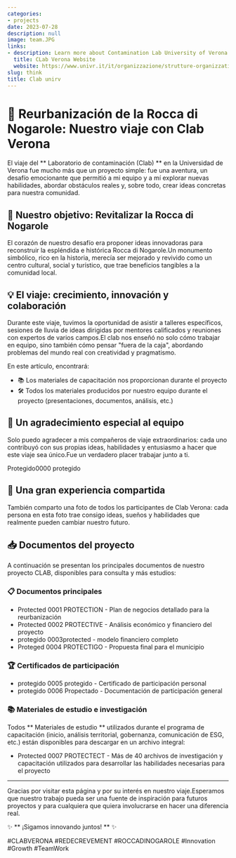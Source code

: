 ```yaml
---
categories:
- projects
date: 2023-07-28
description: null
image: team.JPG
links:
- description: Learn more about Contamination Lab University of Verona
  title: CLab Verona Website
  website: https://www.univr.it/it/organizzazione/strutture-organizzative/uffici-amministrativi/area-ricerca-trasferimento-tecnologico-e-terza-missione/ufficio-ricerca-e-terza-missione/contamination-lab
slug: think
title: Clab unirv
---
```


<!-- hash: ff4bcbcfcc60 -->
# 🚀 Reurbanización de la Rocca di Nogarole: Nuestro viaje con Clab Verona

El viaje del ** Laboratorio de contaminación (Clab) ** en la Universidad de Verona fue mucho más que un proyecto simple: fue una aventura, un desafío emocionante que permitió a mi equipo y a mí explorar nuevas habilidades, abordar obstáculos reales y, sobre todo, crear ideas concretas para nuestra comunidad.

## 🌿 Nuestro objetivo: Revitalizar la Rocca di Nogarole

El corazón de nuestro desafío era proponer ideas innovadoras para reconstruir la espléndida e histórica Rocca di Nogarole.Un monumento simbólico, rico en la historia, merecía ser mejorado y revivido como un centro cultural, social y turístico, que trae beneficios tangibles a la comunidad local.

## 💡 El viaje: crecimiento, innovación y colaboración

Durante este viaje, tuvimos la oportunidad de asistir a talleres específicos, sesiones de lluvia de ideas dirigidas por mentores calificados y reuniones con expertos de varios campos.El clab nos enseñó no solo cómo trabajar en equipo, sino también cómo pensar "fuera de la caja", abordando problemas del mundo real con creatividad y pragmatismo.

En este artículo, encontrará:

- 📚 Los materiales de capacitación nos proporcionan durante el proyecto
- 🛠️ Todos los materiales producidos por nuestro equipo durante el proyecto (presentaciones, documentos, análisis, etc.)

## 🎉 Un agradecimiento especial al equipo

Solo puedo agradecer a mis compañeros de viaje extraordinarios: cada uno contribuyó con sus propias ideas, habilidades y entusiasmo a hacer que este viaje sea único.Fue un verdadero placer trabajar junto a ti.

Protegido0000 protegido

## 🌟 Una gran experiencia compartida

También comparto una foto de todos los participantes de Clab Verona: cada persona en esta foto trae consigo ideas, sueños y habilidades que realmente pueden cambiar nuestro futuro.

## 📥 Documentos del proyecto

A continuación se presentan los principales documentos de nuestro proyecto CLAB, disponibles para consulta y más estudios:

### 📋 Documentos principales

- Protected 0001 PROTECTION - Plan de negocios detallado para la reurbanización
- Protected 0002 PROTECTIVE - Análisis económico y financiero del proyecto
- protegido 0003protected - modelo financiero completo
- Proteged 0004 PROTECTIGO - Propuesta final para el municipio

### 🏆 Certificados de participación

- protegido 0005 protegido - Certificado de participación personal
- protegido 0006 Propectado - Documentación de participación general

### 📚 Materiales de estudio e investigación

Todos ** Materiales de estudio ** utilizados durante el programa de capacitación (inicio, análisis territorial, gobernanza, comunicación de ESG, etc.) están disponibles para descargar en un archivo integral:

- Protected 0007 PROTECTECT - Más de 40 archivos de investigación y capacitación utilizados para desarrollar las habilidades necesarias para el proyecto

---

Gracias por visitar esta página y por su interés en nuestro viaje.Esperamos que nuestro trabajo pueda ser una fuente de inspiración para futuros proyectos y para cualquiera que quiera involucrarse en hacer una diferencia real.

✨ ** ¡Sigamos innovando juntos! ** ✨

#CLABVERONA #REDECREVEMENT #ROCCADINOGAROLE #Innovation #Growth #TeamWork